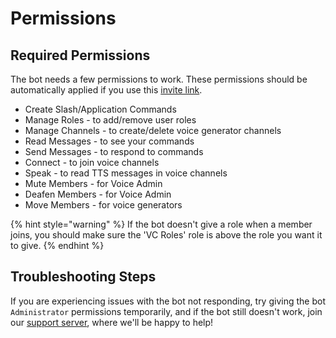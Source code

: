 # Permissions

## Required Permissions

The bot needs a few permissions to work. These permissions should be automatically applied if you use this [invite link](https://discord.com/api/oauth2/authorize?client\_id=775025797034541107\&permissions=300944400\&scope=bot%20applications.commands).

* Create Slash/Application Commands
* Manage Roles - to add/remove user roles
* Manage Channels - to create/delete voice generator channels
* Read Messages - to see your commands
* Send Messages - to respond to commands
* Connect - to join voice channels
* Speak - to read TTS messages in voice channels
* Mute Members - for Voice Admin
* Deafen Members - for Voice Admin
* Move Members - for voice generators

{% hint style="warning" %}
If the bot doesn't give a role when a member joins, you should make sure the 'VC Roles' role is above the role you want it to give.
{% endhint %}

## Troubleshooting Steps

If you are experiencing issues with the bot not responding, try giving the bot `Administrator` permissions temporarily, and if the bot still doesn't work, join our [support server](https://discord.gg/yHU6qcgNPy), where we'll be happy to help!
